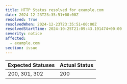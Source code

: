 ```yaml
---
title: HTTP Status resolved for example.com
date: 2024-12-23T23:35:51+00:00Z
resolved: True
resolvedWhen: 2024-12-23T23:35:51+00:00Z
resolvedStartTime: 2024-10-25T21:09:43.191474+00:00
severity: notice
affected:
  - example.com
section: issue
---
```


| Expected Statuses | Actual Status  |
|-------------------|----------------|
| 200, 301, 302 | 200 |
